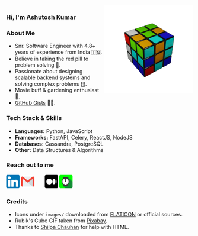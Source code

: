 <!--
**ashu-tosh-kumar/ashu-tosh-kumar** is a ✨ _special_ ✨ repository because its `README.md` (this file) appears on your GitHub profile.
-->

<div>
  <img height='36' align='right' style='height:15rem;width:15rem' src='https://github.com/ashu-tosh-kumar/ashu-tosh-kumar/blob/main/images/rubiks-cube-6366_512.gif?raw=true' alt='Revolving Rubik's Cube'/>
</div>

### Hi, I'm Ashutosh Kumar

### About Me

- Snr. Software Engineer with 4.8+ years of experience from India 🇮🇳.
- Believe in taking the red pill to problem solving 💊.
- Passionate about designing scalable backend systems and solving complex problems ䷂.
- Movie buff & gardening enthusiast 🍿.
- [GitHub Gists](https://gist.github.com/ashu-tosh-kumar) 🧙🏽.

### Tech Stack & Skills

- **Languages:** Python, JavaScript
- **Frameworks:** FastAPI, Celery, ReactJS, NodeJS
- **Databases:** Cassandra, PostgreSQL
- **Other:** Data Structures & Algorithms

### Reach out to me

<div style="white-space: nowrap;">
  <span>
    <a href='https://www.linkedin.com/in/kumar-ashu-tosh/' ><img height='36' style='border:0px;height:36px;' src='https://github.com/ashu-tosh-kumar/ashu-tosh-kumar/blob/main/images/linkedin.png?raw=true' alt='Find me on LinkedIn' /></a>
    <a href='mailto:bracing08_airs@icloud.com' ><img height='36' style='border:0px;height:36px;' src='https://github.com/ashu-tosh-kumar/ashu-tosh-kumar/blob/main/images/gmail.png?raw=true' alt='Email me' /></a>
    <span>&nbsp;&nbsp;&nbsp;&nbsp;&nbsp;</span>
    <a href='https://medium.com/@at-k' ><img height='36' style='border:0px;height:36px;' src='https://github.com/ashu-tosh-kumar/ashu-tosh-kumar/blob/main/images/medium.png?raw=true' alt='Follow on Medium' /></a>
    <a href='https://hackernoon.com/u/atk' ><img height='36' style='border:0px;height:36px;' src='https://github.com/ashu-tosh-kumar/ashu-tosh-kumar/raw/main/images/hackernoon-logo.webp' alt='Visit my HackerNoon' /></a>
  </span>
</div>

<!--
### My GitHub Stats
![Ashutosh Kumar](https://github-readme-stats.vercel.app/api?username=ashu-tosh-kumar&theme=rose_pine&show_icons=true)
-->

### Credits

- Icons under `images/` downloaded from [FLATICON](https://www.flaticon.com) or official sources.
- Rubik's Cube GIF taken from [Pixabay](https://pixabay.com/gifs/rubiks-cube-cube-geometry-colorful-6366/).
- Thanks to [Shilpa Chauhan](https://github.com/chauhanshilpa) for help with HTML.
